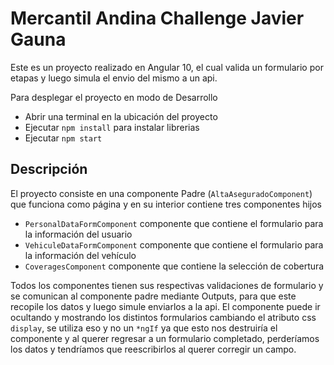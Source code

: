 # Mercantil Andina Challenge Javier Gauna

Este es un proyecto realizado en Angular 10, el cual valida un formulario por etapas
y luego simula el envio del mismo a un api.

Para desplegar el proyecto en modo de Desarrollo

- Abrir una terminal en la ubicación del proyecto
- Ejecutar `npm install` para instalar librerias
- Ejecutar `npm start`

## Descripción

El proyecto consiste en una componente Padre (`AltaAseguradoComponent`) que funciona como página y en su interior contiene tres componentes hijos

- `PersonalDataFormComponent` componente que contiene el formulario para la información del usuario
- `VehiculeDataFormComponent` componente que contiene el formulario para la información del vehículo
- `CoveragesComponent` componente que contiene la selección de cobertura

Todos los componentes tienen sus respectivas validaciones de formulario y se comunican al componente padre mediante Outputs, para que este
recopile los datos y luego simule enviarlos a la api. El componente puede ir ocultando y mostrando los distintos formularios cambiando el
atributo css `display`, se utiliza eso y no un `*ngIf` ya que esto nos destruiría el componente y al querer regresar a un formulario completado,
perderíamos los datos y tendríamos que reescribirlos al querer corregir un campo.
